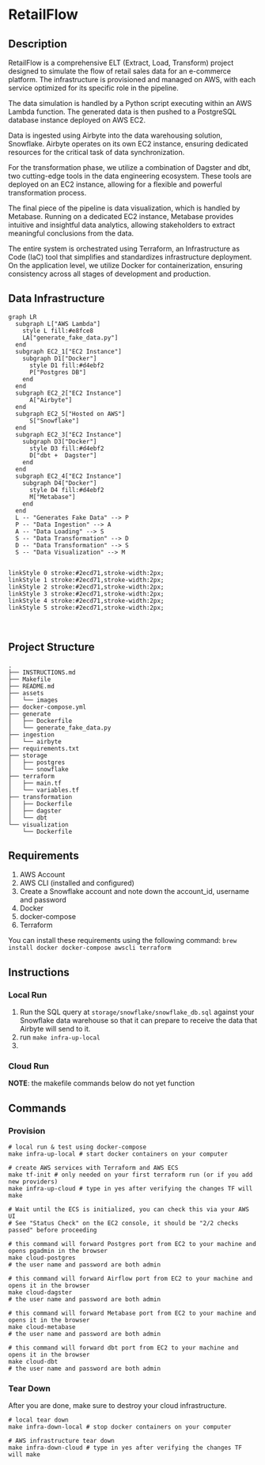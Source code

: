 # RetailFlow

## Description

RetailFlow is a comprehensive ELT (Extract, Load, Transform) project designed to simulate the flow of retail sales data for an e-commerce platform. The infrastructure is provisioned and managed on AWS, with each service optimized for its specific role in the pipeline.

The data simulation is handled by a Python script executing within an AWS Lambda function. The generated data is then pushed to a PostgreSQL database instance deployed on AWS EC2.

Data is ingested using Airbyte into the data warehousing solution, Snowflake. Airbyte operates on its own EC2 instance, ensuring dedicated resources for the critical task of data synchronization.

For the transformation phase, we utilize a combination of Dagster and dbt, two cutting-edge tools in the data engineering ecosystem. These tools are deployed on an EC2 instance, allowing for a flexible and powerful transformation process.

The final piece of the pipeline is data visualization, which is handled by Metabase. Running on a dedicated EC2 instance, Metabase provides intuitive and insightful data analytics, allowing stakeholders to extract meaningful conclusions from the data.

The entire system is orchestrated using Terraform, an Infrastructure as Code (IaC) tool that simplifies and standardizes infrastructure deployment. On the application level, we utilize Docker for containerization, ensuring consistency across all stages of development and production.

## Data Infrastructure

```mermaid
graph LR
  subgraph L["AWS Lambda"]
    style L fill:#e8fce8
    LA["generate_fake_data.py"]
  end
  subgraph EC2_1["EC2 Instance"]
    subgraph D1["Docker"]
      style D1 fill:#d4ebf2
      P["Postgres DB"]
    end
  end
  subgraph EC2_2["EC2 Instance"]
      A["Airbyte"]
  end
  subgraph EC2_5["Hosted on AWS"]
      S["Snowflake"]
  end
  subgraph EC2_3["EC2 Instance"]
    subgraph D3["Docker"]
      style D3 fill:#d4ebf2
      D["dbt +  Dagster"]
    end
  end
  subgraph EC2_4["EC2 Instance"]
    subgraph D4["Docker"]
      style D4 fill:#d4ebf2
      M["Metabase"]
    end
  end
  L -- "Generates Fake Data" --> P
  P -- "Data Ingestion" --> A
  A -- "Data Loading" --> S
  S -- "Data Transformation" --> D
  D -- "Data Transformation" --> S
  S -- "Data Visualization" --> M


linkStyle 0 stroke:#2ecd71,stroke-width:2px;
linkStyle 1 stroke:#2ecd71,stroke-width:2px;
linkStyle 2 stroke:#2ecd71,stroke-width:2px;
linkStyle 3 stroke:#2ecd71,stroke-width:2px;
linkStyle 4 stroke:#2ecd71,stroke-width:2px;
linkStyle 5 stroke:#2ecd71,stroke-width:2px;
```

<br>

## Project Structure

```
.
├── INSTRUCTIONS.md
├── Makefile
├── README.md
├── assets
│   └── images
├── docker-compose.yml
├── generate
│   ├── Dockerfile
│   └── generate_fake_data.py
├── ingestion
│   └── airbyte
├── requirements.txt
├── storage
│   ├── postgres
│   └── snowflake
├── terraform
│   ├── main.tf
│   └── variables.tf
├── transformation
│   ├── Dockerfile
│   ├── dagster
│   └── dbt
└── visualization
    └── Dockerfile
```

## Requirements

1. AWS Account
2. AWS CLI (installed and configured)
3. Create a Snowflake account and note down the account_id, username and password
4. Docker
5. docker-compose
6. Terraform

You can install these requirements using the following command: `brew install docker docker-compose awscli terraform`

## Instructions

### Local Run

1. Run the SQL query at `storage/snowflake/snowflake_db.sql` against your Snowflake data warehouse so that it can prepare to receive the data that Airbyte will send to it.
2. run `make infra-up-local`
3. 

### Cloud Run

**NOTE**: the makefile commands below do not yet function

## Commands

### Provision

```shell
# local run & test using docker-compose
make infra-up-local # start docker containers on your computer

# create AWS services with Terraform and AWS ECS
make tf-init # only needed on your first terraform run (or if you add new providers)
make infra-up-cloud # type in yes after verifying the changes TF will make

# Wait until the ECS is initialized, you can check this via your AWS UI
# See "Status Check" on the EC2 console, it should be "2/2 checks passed" before proceeding

# this command will forward Postgres port from EC2 to your machine and opens pgadmin in the browser
make cloud-postgres 
# the user name and password are both admin

# this command will forward Airflow port from EC2 to your machine and opens it in the browser
make cloud-dagster 
# the user name and password are both admin

# this command will forward Metabase port from EC2 to your machine and opens it in the browser
make cloud-metabase 
# the user name and password are both admin

# this command will forward dbt port from EC2 to your machine and opens it in the browser
make cloud-dbt
# the user name and password are both admin
```

### Tear Down

After you are done, make sure to destroy your cloud infrastructure.

```shell
# local tear down
make infra-down-local # stop docker containers on your computer

# AWS infrastructure tear down
make infra-down-cloud # type in yes after verifying the changes TF will make
```
